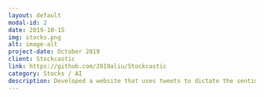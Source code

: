 ```yaml
---
layout: default
modal-id: 2
date: 2019-10-15
img: stocks.png
alt: image-alt
project-date: October 2019
client: Stockcastic
link: https://github.com/2019aliu/Stockcastic
category: Stocks / AI
description: Developed a website that uses tweets to dictate the sentiment value behind stocks. Built with React for front-end and Python for back-end.
---
```

